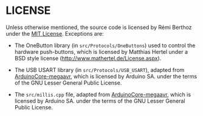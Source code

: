 # LICENSE

Unless otherwise mentioned, the source code is licensed by Rémi Berthoz under
the [MIT License](LICENSE.txt). Exceptions are:

- The OneButton library (in `src/Protocols/OneButtons`) used to control the
  hardware push-buttons, which is licensed by Matthias Hertel under a BSD style
  license (http://www.mathertel.de/License.aspx).

- The USB USART library (in `src/Protocols/USB_USART`), adapted from
  [ArduinoCore-megaavr](https://github.com/arduino/ArduinoCore-megaavr), which
  is licensed by Arduino SA. under the terms of the GNU Lesser General Public
  License.

- The `src/millis.cpp` file, adapted from
  [ArduinoCore-megaavr](https://github.com/arduino/ArduinoCore-megaavr), which
  is licensed by Arduino SA. under the terms of the GNU Lesser General Public
  License.
